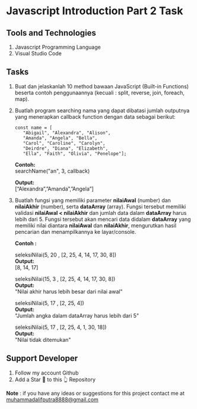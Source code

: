# Javascript Introduction Part 2 Task

## Tools and Technologies
1. Javascript Programming Language
2. Visual Studio Code

## Tasks
1. Buat dan jelaskanlah 10 method bawaan JavaScript (Built-in Functions) beserta contoh penggunaannya (kecuali : split, reverse, join, foreach, map).
2. Buatlah program searching nama yang dapat dibatasi jumlah outputnya yang menerapkan  callback function dengan data sebagai berikut:
   ```
   const name = [
      "Abigail", "Alexandra", "Alison",
      "Amanda", "Angela", "Bella",
      "Carol", "Caroline", "Carolyn",
      "Deirdre", "Diana", "Elizabeth",
      "Ella", "Faith", "Olivia", "Penelope"];
   ```
   **Contoh:**\
   searchName("an", 3, callback)

   **Output:**\
   [“Alexandra”,”Amanda”,”Angela”]
3. Buatlah fungsi yang memiliki parameter **nilaiAwal** (number) dan **nilaiAkhir** (number), serta **dataArray** (array). Fungsi tersebut memiliki validasi **nilaiAwal < nilaiAkhir** dan jumlah data dalam **dataArray** harus lebih dari 5. Fungsi tersebut akan mencari data didalam **dataArray** yang memiliki nilai diantara **nilaiAwal** dan **nilaiAkhir**, mengurutkan hasil pencarian dan menampilkannya ke layar/console.

   **Contoh :**
   
   seleksiNilai(5, 20 , [2, 25, 4, 14, 17, 30, 8])\
   **Output:**\
   [8, 14, 17]

   seleksiNilai(15, 3 , [2, 25, 4, 14, 17, 30, 8])\
   **Output:**\
   "Nilai akhir harus lebih besar dari nilai awal"

   seleksiNilai(5, 17 , [2, 25, 4])\
   **Output:**\
   "Jumlah angka dalam dataArray harus lebih dari 5"

   seleksiNilai(5, 17 , [2, 25, 4, 1, 30, 18])\
   **Output:**\
   "Nilai tidak ditemukan"
   
## Support Developer
1. Follow my account Github
2. Add a Star 🌟 to this 👆 Repository

<b>Note</b> : if you have any ideas or suggestions for this project contact me at muhammadalifputra8888@gmail.com
